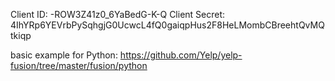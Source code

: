 Client ID: -ROW3Z41z0_6YaBedG-K-Q
Client Secret: 4IhYRp6YEVrbPySqhgjG0UcwcL4fQ0gaiqpHus2F8HeLMombCBreehtQvMQtkiqp

basic example for Python:
https://github.com/Yelp/yelp-fusion/tree/master/fusion/python

